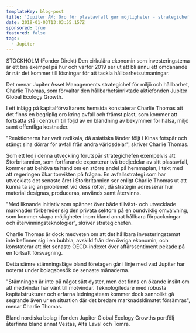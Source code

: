 ```yaml
---
templateKey: blog-post
title: 'Jupiter AM: Oro för plastavfall ger möjligheter - strategichef'
date: 2019-01-03T13:03:55.157Z
sponsored: true
featured: false
tags:
  - Jupiter
---
```

STOCKHOLM (Fonder Direkt) Den cirkulära ekonomin som investeringstema är ett bra exempel på hur och varför 2019 ser ut att bli ännu ett omdanande år när det kommer till lösningar för att tackla hållbarhetsutmaningar.

Det menar Jupiter Asset Managements strategichef för miljö och hållbarhet, Charlie Thomas, som förvaltar den hållbarhetsinriktade aktiefonden Jupiter Global Ecology Growth.

I ett inlägg på kapitalförvaltarens hemsida konstaterar Charlie Thomas att det finns en begriplig oro kring avfall och främst plast, som kommer att fortsätta stå i centrum till följd av en blandning av bekymmer för hälsa, miljö samt offentliga kostnader.

"Reaktionerna har varit radikala, då asiatiska länder följt i Kinas fotspår och stängt sina dörrar för avfall från andra världsdelar", skriver Charlie Thomas.

Som ett led i denna utveckling förutspår strategichefen exempelvis att Storbritannien, som fortfarande exporterar två tredjedelar av sitt plastavfall, kommer att behöva ta hand om en större andel på hemmaplan, i takt med att regeringen ökar tonvikten på frågan. En avfallsstrategi som har utvecklats det senaste året i Storbritannien ser enligt Charlie Thomas ut att kunna ta sig an problemet vid dess rötter, då strategin adresserar hur material designas, produceras, används samt återvinns.

"Med liknande initiativ som spänner över både tillväxt- och utvecklade marknader förbereder sig den privata sektorn på en oundviklig omvälvning, som kommer skapa möjligheter inom bland annat hållbara förpackningar och återvinningsteknologier", skriver strategichefen.

Charlie Thomas är dock medveten om att det hållbara investeringstemat inte befinner sig i en bubbla, avskild från den övriga ekonomin, och konstaterar att det senaste OECD-indexet över affärssentiment pekade på en fortsatt försvagning.

Detta sämre stämningsläge bland företagen går i linje med vad Jupiter har noterat under bolagsbesök de senaste månaderna.

"Stämningen är inte på något sätt dyster, men det finns en ökande insikt om att medvindar har vänt till motvindar. Teknologiledare med robusta kapitalstrukturer och erfarna ledningsteam kommer dock sannolikt gå segrande även ur en situation där det bredare marknadsklimatet försämras", menar Charlie Thomas.

Bland nordiska bolag i fonden Jupiter Global Ecology Growths portfölj återfinns bland annat Vestas, Alfa Laval och Tomra.

